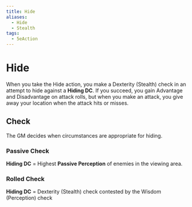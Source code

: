 ```yaml
---
title: Hide
aliases:
  - Hide
  - Stealth
tags:
  - 5eAction
---
```


# Hide

When you take the Hide action, you make a Dexterity (Stealth) check in an attempt to hide against a **Hiding DC**. If you succeed, you gain Advantage and Disadvantage on attack rolls, but when you make an attack, you give away your location when the attack hits or misses.

## Check
The GM decides when circumstances are appropriate for hiding.

### Passive Check

**Hiding DC** = Highest **Passive Perception** of enemies in the viewing area.

### Rolled Check
**Hiding DC** = Dexterity (Stealth) check contested by the Wisdom (Perception) check
